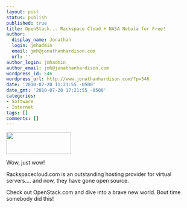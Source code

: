 ```yaml
---
layout: post
status: publish
published: true
title: OpenStack... Rackspace Cloud + NASA Nebula for Free!
author:
  display_name: Jonathan
  login: jmhadmin
  email: jmh@jonathanhardison.com
  url: ''
author_login: jmhadmin
author_email: jmh@jonathanhardison.com
wordpress_id: 546
wordpress_url: http://www.jonathanhardison.com/?p=546
date: '2010-07-20 11:21:55 -0500'
date_gmt: '2010-07-20 17:21:55 -0500'
categories:
- Software
- Internet
tags: []
comments: []
---
```

<p><img class="alignnone size-full wp-image-547" title="Capture" src="http:&#47;&#47;www.jonathanhardison.com&#47;wp-content&#47;uploads&#47;2010&#47;07&#47;Capture.png" alt="" width="171" height="58" &#47;></p>
<p>Wow, just wow!</p>
<p>Rackspacecloud.com is an outstanding hosting provider for virtual servers.... and now, they have gone open source.</p>
<p>Check out OpenStack.com and dive into a brave new world. Bout time somebody did this!</p>
